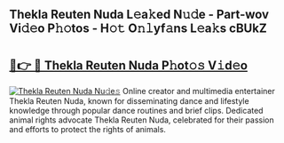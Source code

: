 ## Thekla Reuten Nuda L𝚎a𝚔ed N𝚞𝚍e - Part-wov Vi𝚍𝚎o P𝚑𝚘tos - H𝚘𝚝 O𝚗𝚕yf𝚊ns L𝚎a𝚔s cBUkZ

# <h2><a href="http://kf31gye.oniu.top/?m=Thekla+Reuten+Nuda">🔗👉 🔴 Thekla Reuten Nuda P𝚑ot𝚘𝚜 V𝚒d𝚎o</a></h2>

[![Thekla Reuten Nuda Nu𝚍e𝚜](https://i.imgur.com/0qMVB7G.gif)](http://kf31gye.oniu.top/?m=Thekla+Reuten+Nuda)
Online creator and multimedia entertainer Thekla Reuten Nuda, known for disseminating dance and lifestyle knowledge through popular dance routines and brief clips. Dedicated animal rights advocate Thekla Reuten Nuda, celebrated for their passion and efforts to protect the rights of animals.  
